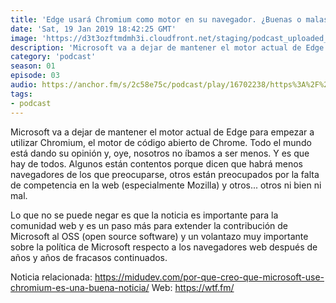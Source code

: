 ```yaml
---
title: 'Edge usará Chromium como motor en su navegador. ¿Buenas o malas noticias? - 01x03'
date: 'Sat, 19 Jan 2019 18:42:25 GMT'
image: 'https://d3t3ozftmdmh3i.cloudfront.net/staging/podcast_uploaded_episode/7340239/591269e2eef9bc0f.jpeg'
description: 'Microsoft va a dejar de mantener el motor actual de Edge para empezar a utilizar Chromium, el motor de código abierto de Chrome. Todo el mundo está dando su opinión y, oye, nosotro'
category: 'podcast'
season: 01
episode: 03
audio: https://anchor.fm/s/2c58e75c/podcast/play/16702238/https%3A%2F%2Fd3ctxlq1ktw2nl.cloudfront.net%2Fstaging%2F2020-6-17%2F90903134-44100-2-c513917b537d4265.mp3
tags:
- podcast
---
```


Microsoft va a dejar de mantener el motor actual de Edge para empezar a utilizar Chromium, el motor de código abierto de Chrome. Todo el mundo está dando su opinión y, oye, nosotros no íbamos a ser menos. Y es que hay de todos. Algunos están contentos porque dicen que habrá menos navegadores de los que preocuparse, otros están preocupados por la falta de competencia en la web (especialmente Mozilla) y otros... otros ni bien ni mal.

Lo que no se puede negar es que la noticia es importante para la comunidad web y es un paso más para extender la contribución de Microsoft al OSS (open source software) y un volantazo muy importante sobre la política de Microsoft respecto a los navegadores web después de años y años de fracasos continuados.

Noticia relacionada: https://midudev.com/por-que-creo-que-microsoft-use-chromium-es-una-buena-noticia/
Web: https://wtf.fm/

